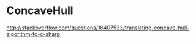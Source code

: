 ConcaveHull
===========
http://stackoverflow.com/questions/16407533/translating-concave-hull-algorithm-to-c-sharp
